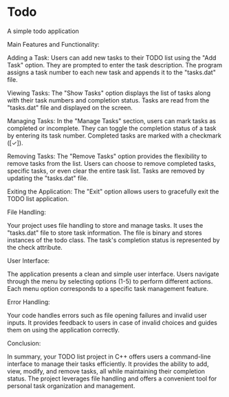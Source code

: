 
# Todo

A simple todo application

Main Features and Functionality:

Adding a Task:
Users can add new tasks to their TODO list using the "Add Task" option. They are prompted to enter the task description. The program assigns a task number to each new task and appends it to the "tasks.dat" file.

Viewing Tasks:
The "Show Tasks" option displays the list of tasks along with their task numbers and completion status. Tasks are read from the "tasks.dat" file and displayed on the screen.

Managing Tasks:
In the "Manage Tasks" section, users can mark tasks as completed or incomplete. They can toggle the completion status of a task by entering its task number. Completed tasks are marked with a checkmark ([✓]).

Removing Tasks:
The "Remove Tasks" option provides the flexibility to remove tasks from the list. Users can choose to remove completed tasks, specific tasks, or even clear the entire task list. Tasks are removed by updating the "tasks.dat" file.

Exiting the Application:
The "Exit" option allows users to gracefully exit the TODO list application.

File Handling:

Your project uses file handling to store and manage tasks. It uses the "tasks.dat" file to store task information. The file is binary and stores instances of the todo class. The task's completion status is represented by the check attribute.

User Interface:

The application presents a clean and simple user interface. Users navigate through the menu by selecting options (1-5) to perform different actions. Each menu option corresponds to a specific task management feature.

Error Handling:

Your code handles errors such as file opening failures and invalid user inputs. It provides feedback to users in case of invalid choices and guides them on using the application correctly.

Conclusion:

In summary, your TODO list project in C++ offers users a command-line interface to manage their tasks efficiently. It provides the ability to add, view, modify, and remove tasks, all while maintaining their completion status. The project leverages file handling and offers a convenient tool for personal task organization and management.


